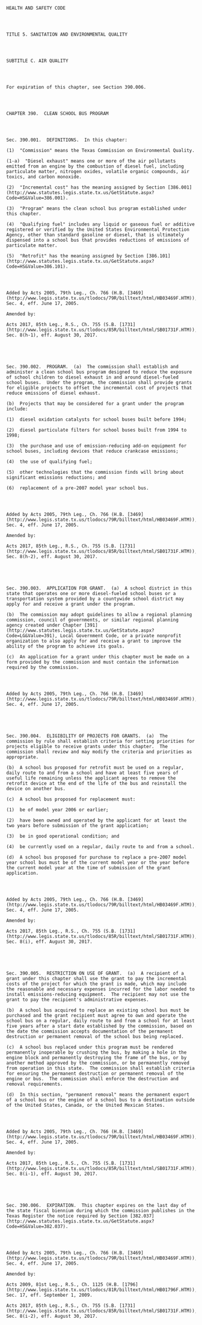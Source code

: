 ﻿
    
    
    	
    					
    
    
    HEALTH AND SAFETY CODE
    
      
    
    
    TITLE 5. SANITATION AND ENVIRONMENTAL QUALITY
    
      
    
    
    SUBTITLE C. AIR QUALITY
    
      
    
    
    For expiration of this chapter, see Section 390.006.
    
      
    
    
    CHAPTER 390.  CLEAN SCHOOL BUS PROGRAM
    
      
    
    
    Sec. 390.001.  DEFINITIONS.  In this chapter:
    
    (1)  "Commission" means the Texas Commission on Environmental Quality.
    
    (1-a)  "Diesel exhaust" means one or more of the air pollutants emitted from an engine by the combustion of diesel fuel, including particulate matter, nitrogen oxides, volatile organic compounds, air toxics, and carbon monoxide.
    
    (2)  "Incremental cost" has the meaning assigned by Section [386.001](http://www.statutes.legis.state.tx.us/GetStatute.aspx?Code=HS&Value=386.001).
    
    (3)  "Program" means the clean school bus program established under this chapter.
    
    (4)  "Qualifying fuel" includes any liquid or gaseous fuel or additive registered or verified by the United States Environmental Protection Agency, other than standard gasoline or diesel, that is ultimately dispensed into a school bus that provides reductions of emissions of particulate matter.
    
    (5)  "Retrofit" has the meaning assigned by Section [386.101](http://www.statutes.legis.state.tx.us/GetStatute.aspx?Code=HS&Value=386.101).
    
    
    
    
    Added by Acts 2005, 79th Leg., Ch. 766 (H.B. [3469](http://www.legis.state.tx.us/tlodocs/79R/billtext/html/HB03469F.HTM)), Sec. 4, eff. June 17, 2005.
    
    Amended by: 
    
    Acts 2017, 85th Leg., R.S., Ch. 755 (S.B. [1731](http://www.legis.state.tx.us/tlodocs/85R/billtext/html/SB01731F.HTM)), Sec. 8(h-1), eff. August 30, 2017.
    
    
    
    
    
    Sec. 390.002.  PROGRAM.  (a)  The commission shall establish and administer a clean school bus program designed to reduce the exposure of school children to diesel exhaust in and around diesel-fueled school buses.  Under the program, the commission shall provide grants for eligible projects to offset the incremental cost of projects that reduce emissions of diesel exhaust.
    
    (b)  Projects that may be considered for a grant under the program include:
    
    (1)  diesel oxidation catalysts for school buses built before 1994;
    
    (2)  diesel particulate filters for school buses built from 1994 to 1998;
    
    (3)  the purchase and use of emission-reducing add-on equipment for school buses, including devices that reduce crankcase emissions;
    
    (4)  the use of qualifying fuel;
    
    (5)  other technologies that the commission finds will bring about significant emissions reductions; and
    
    (6)  replacement of a pre-2007 model year school bus.
    
    
    
    
    Added by Acts 2005, 79th Leg., Ch. 766 (H.B. [3469](http://www.legis.state.tx.us/tlodocs/79R/billtext/html/HB03469F.HTM)), Sec. 4, eff. June 17, 2005.
    
    Amended by: 
    
    Acts 2017, 85th Leg., R.S., Ch. 755 (S.B. [1731](http://www.legis.state.tx.us/tlodocs/85R/billtext/html/SB01731F.HTM)), Sec. 8(h-2), eff. August 30, 2017.
    
    
    
    
    
    Sec. 390.003.  APPLICATION FOR GRANT.  (a)  A school district in this state that operates one or more diesel-fueled school buses or a transportation system provided by a countywide school district may apply for and receive a grant under the program.
    
    (b)  The commission may adopt guidelines to allow a regional planning commission, council of governments, or similar regional planning agency created under Chapter [391](http://www.statutes.legis.state.tx.us/GetStatute.aspx?Code=LG&Value=391), Local Government Code, or a private nonprofit organization to also apply for and receive a grant to improve the ability of the program to achieve its goals.
    
    (c)  An application for a grant under this chapter must be made on a form provided by the commission and must contain the information required by the commission.
    
    
    
    
    Added by Acts 2005, 79th Leg., Ch. 766 (H.B. [3469](http://www.legis.state.tx.us/tlodocs/79R/billtext/html/HB03469F.HTM)), Sec. 4, eff. June 17, 2005.
    
    
    
    
    
    Sec. 390.004.  ELIGIBILITY OF PROJECTS FOR GRANTS.  (a)  The commission by rule shall establish criteria for setting priorities for projects eligible to receive grants under this chapter.  The commission shall review and may modify the criteria and priorities as appropriate.
    
    (b)  A school bus proposed for retrofit must be used on a regular, daily route to and from a school and have at least five years of useful life remaining unless the applicant agrees to remove the retrofit device at the end of the life of the bus and reinstall the device on another bus.
    
    (c)  A school bus proposed for replacement must:
    
    (1)  be of model year 2006 or earlier;
    
    (2)  have been owned and operated by the applicant for at least the two years before submission of the grant application; 
    
    (3)  be in good operational condition; and
    
    (4)  be currently used on a regular, daily route to and from a school.
    
    (d)  A school bus proposed for purchase to replace a pre-2007 model year school bus must be of the current model year or the year before the current model year at the time of submission of the grant application.
    
    
    
    
    Added by Acts 2005, 79th Leg., Ch. 766 (H.B. [3469](http://www.legis.state.tx.us/tlodocs/79R/billtext/html/HB03469F.HTM)), Sec. 4, eff. June 17, 2005.
    
    Amended by: 
    
    Acts 2017, 85th Leg., R.S., Ch. 755 (S.B. [1731](http://www.legis.state.tx.us/tlodocs/85R/billtext/html/SB01731F.HTM)), Sec. 8(i), eff. August 30, 2017.
    
    
    
    
    
    Sec. 390.005.  RESTRICTION ON USE OF GRANT.  (a)  A recipient of a grant under this chapter shall use the grant to pay the incremental costs of the project for which the grant is made, which may include the reasonable and necessary expenses incurred for the labor needed to install emissions-reducing equipment.  The recipient may not use the grant to pay the recipient's administrative expenses.
    
    (b)  A school bus acquired to replace an existing school bus must be purchased and the grant recipient must agree to own and operate the school bus on a regular, daily route to and from a school for at least five years after a start date established by the commission, based on the date the commission accepts documentation of the permanent destruction or permanent removal of the school bus being replaced.
    
    (c)  A school bus replaced under this program must be rendered permanently inoperable by crushing the bus, by making a hole in the engine block and permanently destroying the frame of the bus, or by another method approved by the commission, or be permanently removed from operation in this state.  The commission shall establish criteria for ensuring the permanent destruction or permanent removal of the engine or bus.  The commission shall enforce the destruction and removal requirements.
    
    (d)  In this section, "permanent removal" means the permanent export of a school bus or the engine of a school bus to a destination outside of the United States, Canada, or the United Mexican States.
    
    
    
    
    Added by Acts 2005, 79th Leg., Ch. 766 (H.B. [3469](http://www.legis.state.tx.us/tlodocs/79R/billtext/html/HB03469F.HTM)), Sec. 4, eff. June 17, 2005.
    
    Amended by: 
    
    Acts 2017, 85th Leg., R.S., Ch. 755 (S.B. [1731](http://www.legis.state.tx.us/tlodocs/85R/billtext/html/SB01731F.HTM)), Sec. 8(i-1), eff. August 30, 2017.
    
    
    
    
    
    Sec. 390.006.  EXPIRATION.  This chapter expires on the last day of the state fiscal biennium during which the commission publishes in the Texas Register the notice required by Section [382.037](http://www.statutes.legis.state.tx.us/GetStatute.aspx?Code=HS&Value=382.037).
    
    
    
    
    Added by Acts 2005, 79th Leg., Ch. 766 (H.B. [3469](http://www.legis.state.tx.us/tlodocs/79R/billtext/html/HB03469F.HTM)), Sec. 4, eff. June 17, 2005.
    
    Amended by: 
    
    Acts 2009, 81st Leg., R.S., Ch. 1125 (H.B. [1796](http://www.legis.state.tx.us/tlodocs/81R/billtext/html/HB01796F.HTM)), Sec. 17, eff. September 1, 2009.
    
    Acts 2017, 85th Leg., R.S., Ch. 755 (S.B. [1731](http://www.legis.state.tx.us/tlodocs/85R/billtext/html/SB01731F.HTM)), Sec. 8(i-2), eff. August 30, 2017.
    
    
    
    
    				
